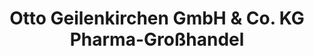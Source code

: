 ---
title: "Otto Geilenkirchen GmbH & Co. KG Pharma-Großhandel"
url: /aachen/otto-geilenkirchen-gmbh-und-co-kg-pharma-grosshandel/
shop: Großhandel
---
